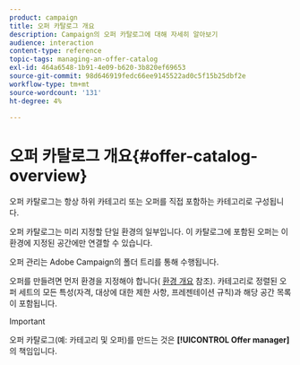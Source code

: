 ```yaml
---
product: campaign
title: 오퍼 카탈로그 개요
description: Campaign의 오퍼 카탈로그에 대해 자세히 알아보기
audience: interaction
content-type: reference
topic-tags: managing-an-offer-catalog
exl-id: 464a6548-1b91-4e09-b620-3b820ef69653
source-git-commit: 98d646919fedc66ee9145522ad0c5f15b25dbf2e
workflow-type: tm+mt
source-wordcount: '131'
ht-degree: 4%

---
```


# 오퍼 카탈로그 개요{#offer-catalog-overview}

오퍼 카탈로그는 항상 하위 카테고리 또는 오퍼를 직접 포함하는 카테고리로 구성됩니다.

오퍼 카탈로그는 미리 지정할 단일 환경의 일부입니다. 이 카탈로그에 포함된 오퍼는 이 환경에 지정된 공간에만 연결할 수 있습니다.

오퍼 관리는 Adobe Campaign의 폴더 트리를 통해 수행됩니다.

오퍼를 만들려면 먼저 환경을 지정해야 합니다( [환경 개요](../../interaction/using/environments-overview.md) 참조). 카테고리로 정렬된 오퍼 세트의 모든 특성(자격, 대상에 대한 제한 사항, 프레젠테이션 규칙)과 해당 공간 목록이 포함됩니다.

>[!IMPORTANT]
>
>오퍼 카탈로그(예: 카테고리 및 오퍼)를 만드는 것은 **[!UICONTROL Offer manager]**&#x200B;의 책임입니다.
